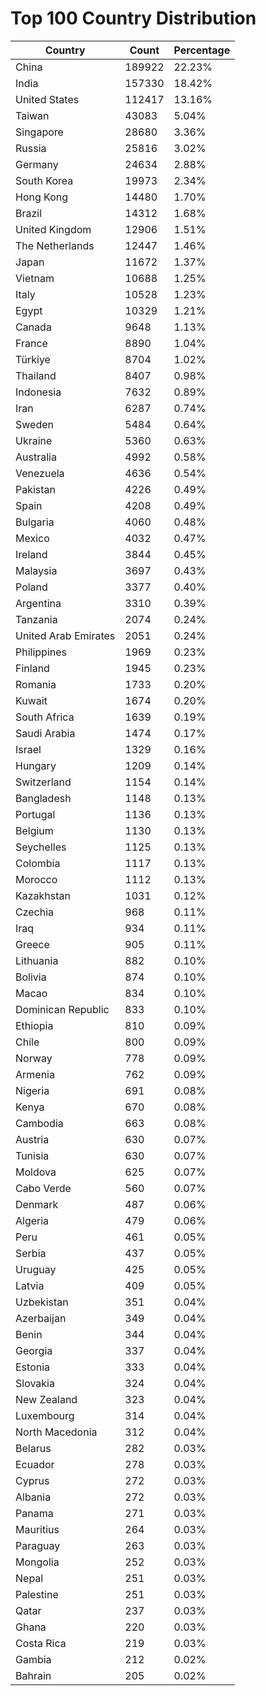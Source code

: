 # Top 100 Country Distribution
| Country | Count | Percentage |
|----|----|----|
| China | 189922 | 22.23% |
| India | 157330 | 18.42% |
| United States | 112417 | 13.16% |
| Taiwan | 43083 | 5.04% |
| Singapore | 28680 | 3.36% |
| Russia | 25816 | 3.02% |
| Germany | 24634 | 2.88% |
| South Korea | 19973 | 2.34% |
| Hong Kong | 14480 | 1.70% |
| Brazil | 14312 | 1.68% |
| United Kingdom | 12906 | 1.51% |
| The Netherlands | 12447 | 1.46% |
| Japan | 11672 | 1.37% |
| Vietnam | 10688 | 1.25% |
| Italy | 10528 | 1.23% |
| Egypt | 10329 | 1.21% |
| Canada | 9648 | 1.13% |
| France | 8890 | 1.04% |
| Türkiye | 8704 | 1.02% |
| Thailand | 8407 | 0.98% |
| Indonesia | 7632 | 0.89% |
| Iran | 6287 | 0.74% |
| Sweden | 5484 | 0.64% |
| Ukraine | 5360 | 0.63% |
| Australia | 4992 | 0.58% |
| Venezuela | 4636 | 0.54% |
| Pakistan | 4226 | 0.49% |
| Spain | 4208 | 0.49% |
| Bulgaria | 4060 | 0.48% |
| Mexico | 4032 | 0.47% |
| Ireland | 3844 | 0.45% |
| Malaysia | 3697 | 0.43% |
| Poland | 3377 | 0.40% |
| Argentina | 3310 | 0.39% |
| Tanzania | 2074 | 0.24% |
| United Arab Emirates | 2051 | 0.24% |
| Philippines | 1969 | 0.23% |
| Finland | 1945 | 0.23% |
| Romania | 1733 | 0.20% |
| Kuwait | 1674 | 0.20% |
| South Africa | 1639 | 0.19% |
| Saudi Arabia | 1474 | 0.17% |
| Israel | 1329 | 0.16% |
| Hungary | 1209 | 0.14% |
| Switzerland | 1154 | 0.14% |
| Bangladesh | 1148 | 0.13% |
| Portugal | 1136 | 0.13% |
| Belgium | 1130 | 0.13% |
| Seychelles | 1125 | 0.13% |
| Colombia | 1117 | 0.13% |
| Morocco | 1112 | 0.13% |
| Kazakhstan | 1031 | 0.12% |
| Czechia | 968 | 0.11% |
| Iraq | 934 | 0.11% |
| Greece | 905 | 0.11% |
| Lithuania | 882 | 0.10% |
| Bolivia | 874 | 0.10% |
| Macao | 834 | 0.10% |
| Dominican Republic | 833 | 0.10% |
| Ethiopia | 810 | 0.09% |
| Chile | 800 | 0.09% |
| Norway | 778 | 0.09% |
| Armenia | 762 | 0.09% |
| Nigeria | 691 | 0.08% |
| Kenya | 670 | 0.08% |
| Cambodia | 663 | 0.08% |
| Austria | 630 | 0.07% |
| Tunisia | 630 | 0.07% |
| Moldova | 625 | 0.07% |
| Cabo Verde | 560 | 0.07% |
| Denmark | 487 | 0.06% |
| Algeria | 479 | 0.06% |
| Peru | 461 | 0.05% |
| Serbia | 437 | 0.05% |
| Uruguay | 425 | 0.05% |
| Latvia | 409 | 0.05% |
| Uzbekistan | 351 | 0.04% |
| Azerbaijan | 349 | 0.04% |
| Benin | 344 | 0.04% |
| Georgia | 337 | 0.04% |
| Estonia | 333 | 0.04% |
| Slovakia | 324 | 0.04% |
| New Zealand | 323 | 0.04% |
| Luxembourg | 314 | 0.04% |
| North Macedonia | 312 | 0.04% |
| Belarus | 282 | 0.03% |
| Ecuador | 278 | 0.03% |
| Cyprus | 272 | 0.03% |
| Albania | 272 | 0.03% |
| Panama | 271 | 0.03% |
| Mauritius | 264 | 0.03% |
| Paraguay | 263 | 0.03% |
| Mongolia | 252 | 0.03% |
| Nepal | 251 | 0.03% |
| Palestine | 251 | 0.03% |
| Qatar | 237 | 0.03% |
| Ghana | 220 | 0.03% |
| Costa Rica | 219 | 0.03% |
| Gambia | 212 | 0.02% |
| Bahrain | 205 | 0.02% |
